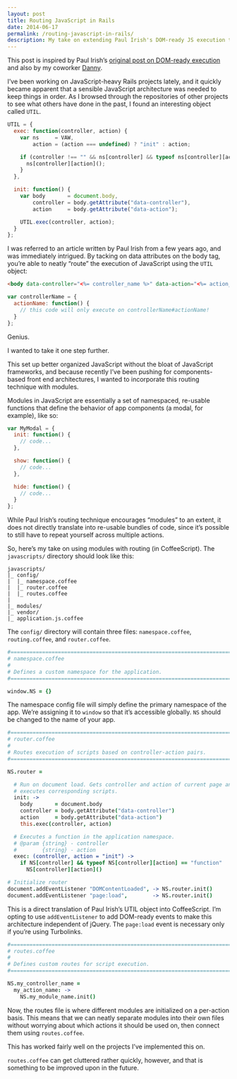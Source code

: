 ```yaml
---
layout: post
title: Routing JavaScript in Rails
date: 2014-06-17
permalink: /routing-javascript-in-rails/
description: My take on extending Paul Irish's DOM-ready JS execution technique.
---
```


This post is inspired by Paul Irish’s [original post on DOM-ready execution](https://www.paulirish.com/2009/markup-based-unobtrusive-comprehensive-dom-ready-execution/) and also by my coworker [Danny](http://www.danielsellergren.com/).

I’ve been working on JavaScript-heavy Rails projects lately, and it quickly became apparent that a sensible JavaScript architecture was needed to keep things in order. As I browsed through the repositories of other projects to see what others have done in the past, I found an interesting object called `UTIL`.

```javascript
UTIL = {
  exec: function(controller, action) {
    var ns     = VAW,
        action = (action === undefined) ? "init" : action;

    if (controller !== "" && ns[controller] && typeof ns[controller][action] == "function") {
      ns[controller][action]();
    }
  },

  init: function() {
    var body       = document.body,
        controller = body.getAttribute("data-controller"),
        action     = body.getAttribute("data-action");

    UTIL.exec(controller, action);
  }
};
```

I was referred to an article written by Paul Irish from a few years ago, and was immediately intrigued. By tacking on data attributes on the body tag, you’re able to neatly “route” the execution of JavaScript using the `UTIL` object:

```html
<body data-controller="<%= controller_name %>" data-action="<%= action_name %>">
```

```javascript
var controllerName = {
  actionName: function() {
    // this code will only execute on controllerName#actionName!
  }
};
```

Genius.

I wanted to take it one step further.

This set up better organized JavaScript without the bloat of JavaScript frameworks, and because recently I’ve been pushing for components-based front end architectures, I wanted to incorporate this routing technique with modules.

Modules in JavaScript are essentially a set of namespaced, re-usable functions that define the behavior of app components (a modal, for example), like so:

```javascript
var MyModal = {
  init: function() {
    // code...
  },

  show: function() {
    // code...
  },

  hide: function() {
    // code...
  }
};
```

While Paul Irish’s routing technique encourages “modules” to an extent, it does not directly translate into re-usable bundles of code, since it’s possible to still have to repeat yourself across multiple actions.

So, here’s my take on using modules with routing (in CoffeeScript). The `javascripts/` directory should look like this:

```
javascripts/
|_ config/
|  |_ namespace.coffee
|  |_ router.coffee
|  |_ routes.coffee
|
|_ modules/
|_ vendor/
|_ application.js.coffee

```

The `config/` directory will contain three files: `namespace.coffee`, `routing.coffee`, and `router.coffee`.

```coffeescript
#===============================================================================
# namespace.coffee
#
# Defines a custom namespace for the application.
#===============================================================================

window.NS = {}
```

The namespace config file will simply define the primary namespace of the app. We’re assigning it to `window` so that it’s accessible globally. `NS` should be changed to the name of your app.

```coffeescript
#===============================================================================
# router.coffee
#
# Routes execution of scripts based on controller-action pairs.
#===============================================================================

NS.router =

  # Run on document load. Gets controller and action of current page and
  # executes corresponding scripts.
  init: ->
    body       = document.body
    controller = body.getAttribute("data-controller")
    action     = body.getAttribute("data-action")
    this.exec(controller, action)

  # Executes a function in the application namespace.
  # @param {string} - controller
  #        {string} - action
  exec: (controller, action = "init") ->
    if NS[controller] && typeof NS[controller][action] == "function"
      NS[controller][action]()

# Initialize router
document.addEventListener "DOMContentLoaded", -> NS.router.init()
document.addEventListener "page:load",        -> NS.router.init()
```

This is a direct translation of Paul Irish’s UTIL object into CoffeeScript. I’m opting to use `addEventListener` to add DOM-ready events to make this architecture independent of jQuery. The `page:load` event is necessary only if you’re using Turbolinks.

```coffeescript
#===============================================================================
# routes.coffee
#
# Defines custom routes for script execution.
#===============================================================================

NS.my_controller_name =
  my_action_name: ->
    NS.my_module_name.init()
```

Now, the routes file is where different modules are initialized on a per-action basis. This means that we can neatly separate modules into their own files without worrying about which actions it should be used on, then connect them using `routes.coffee`.

This has worked fairly well on the projects I’ve implemented this on.

`routes.coffee` can get cluttered rather quickly, however, and that is something to be improved upon in the future.
